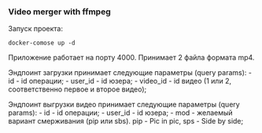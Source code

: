 ### Video merger with ffmpeg

Запуск проекта:
```
docker-comose up -d
```

Приложение работает на порту 4000. Принимает 2 файла формата mp4.

Эндпоинт загрузки принимает следующие параметры (query params):
    - id - id операции;
    - user_id - id юзера;
    - video_id - id видео (1 или 2, соответственно первое и второе видео);

Эндпоинт выгрузки видео принимает следующие параметры (query params):
    - id - id операции;
    - user_id - id юзера;
    - mod - желаемый вариант смерживания (pip или sbs). pip - Pic in pic, sps - Side by side;
